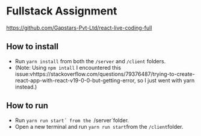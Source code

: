 # Fullstack Assignment
https://github.com/Gapstars-Pvt-Ltd/react-live-coding-full

## How to install
- Run `yarn install` from both the `/server` and `/client` folders.
- (Note: Using `npm intall` I encountered this issue:vhttps://stackoverflow.com/questions/79376487/trying-to-create-react-app-with-react-v19-0-0-but-getting-error, so I just went with yarn instead.)

## How to run
- Run `yarn run start´ from the `/server`folder.
- Open a new terminal and run `yarn run start`from the `/client`folder.
